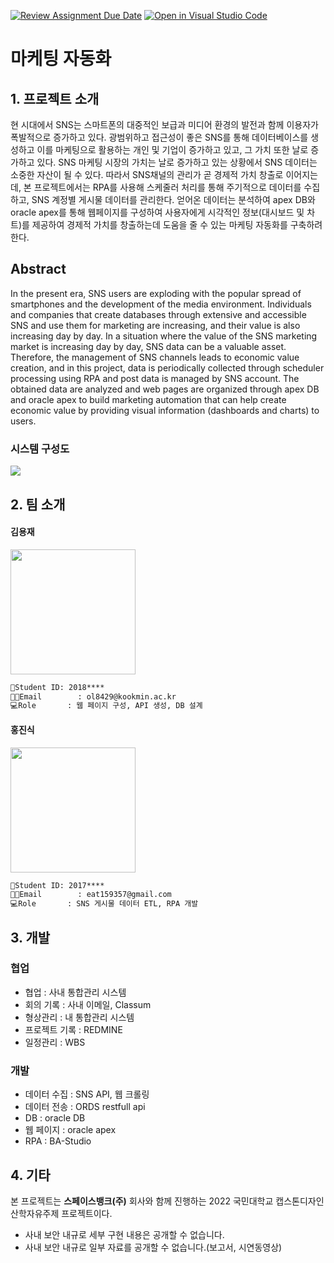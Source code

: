 [![Review Assignment Due Date](https://classroom.github.com/assets/deadline-readme-button-22041afd0340ce965d47ae6ef1cefeee28c7c493a6346c4f15d667ab976d596c.svg)](https://classroom.github.com/a/E--3axVr)
[![Open in Visual Studio Code](https://classroom.github.com/assets/open-in-vscode-2e0aaae1b6195c2367325f4f02e2d04e9abb55f0b24a779b69b11b9e10269abc.svg)](https://classroom.github.com/online_ide?assignment_repo_id=7245809&assignment_repo_type=AssignmentRepo)


# 마케팅 자동화
## 1.  프로젝트 소개
현 시대에서 SNS는 스마트폰의 대중적인 보급과 미디어 환경의 발전과 함께 이용자가 폭발적으로 증가하고 있다. 광범위하고 접근성이 좋은 SNS를 통해 데이터베이스를 생성하고 이를 마케팅으로 활용하는 개인 및 기업이 증가하고 있고, 그 가치 또한 날로 증가하고 있다.
SNS 마케팅 시장의 가치는 날로 증가하고 있는 상황에서 SNS 데이터는 소중한 자산이 될 수 있다. 따라서 SNS채널의 관리가 곧 경제적 가치 창출로 이어지는데, 본 프로젝트에서는 RPA를 사용해 스케줄러 처리를 통해 주기적으로 데이터를 수집하고, SNS 계정별 게시물 데이터를 관리한다. 얻어온 데이터는 분석하여 apex DB와 oracle apex를 통해 웹페이지를 구성하여 사용자에게 시각적인 정보(대시보드 및 차트)를 제공하여 경제적 가치를 창출하는데 도움을 줄 수 있는 마케팅 자동화를 구축하려 한다.

## Abstract
In the present era, SNS users are exploding with the popular spread of smartphones and the development of the media environment. Individuals and companies that create databases through extensive and accessible SNS and use them for marketing are increasing, and their value is also increasing day by day.
In a situation where the value of the SNS marketing market is increasing day by day, SNS data can be a valuable asset. Therefore, the management of SNS channels leads to economic value creation, and in this project, data is periodically collected through scheduler processing using RPA and post data is managed by SNS account. The obtained data are analyzed and web pages are organized through apex DB and oracle apex to build marketing automation that can help create economic value by providing visual information (dashboards and charts) to users.


### 시스템 구성도
<a href='https://ifh.cc/v-jZFJY8' target='_blank'><img src='https://ifh.cc/g/jZFJY8.jpg' border='0'></a>


## 2. 팀 소개
#### 김용재 

<img src= "https://ifh.cc/g/g18qOF.jpg" width="200px" height="200">

```markdown
📧Student ID: 2018****
👨‍🎓Email		: ol8429@kookmin.ac.kr
💻Role		: 웹 페이지 구성, API 생성, DB 설계
```

#### 홍진식

<img src= "https://ifh.cc/g/6VB3SL.jpg" width="200px"  height="200">

```markdown
📧Student ID: 2017****
👨‍🎓Email		: eat159357@gmail.com
💻Role		: SNS 게시물 데이터 ETL, RPA 개발
```
## 3. 개발
### 협업
* 협업 : 사내 통합관리 시스템
* 회의 기록 : 사내 이메일, Classum
* 형상관리 :  내 통합관리 시스템
* 프로젝트 기록 : REDMINE
* 일정관리 : WBS

### 개발
* 데이터 수집 : SNS API, 웹 크롤링
* 데이터 전송 : ORDS restfull api
* DB : oracle DB
* 웹 페이지 : oracle apex
* RPA : BA-Studio


## 4. 기타
본 프로젝트는  **스페이스뱅크(주)** 회사와 함께 진행하는 2022 국민대학교 캡스톤디자인 산학자유주제 프로젝트이다.
* 사내 보안 내규로 세부 구현 내용은 공개할 수 없습니다.
* 사내 보안 내규로 일부 자료를 공개할 수 없습니다.(보고서, 시연동영상)




  

